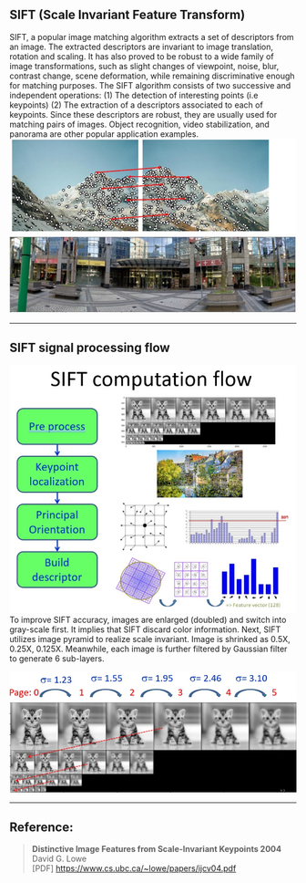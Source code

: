 ## SIFT (Scale Invariant Feature Transform)  
SIFT, a popular image matching algorithm extracts a set of descriptors from an image. The extracted descriptors are invariant to image translation, rotation and scaling. It has also proved to be robust to a wide family of image transformations, such as slight changes of viewpoint, noise, blur, contrast change, scene deformation, while remaining discriminative enough for matching purposes.
The SIFT algorithm consists of two successive and independent operations: 
(1) The detection of interesting points (i.e keypoints)
(2) The extraction of a descriptors associated to each of keypoints.
Since these descriptors are robust, they are usually used for matching pairs of images. Object recognition, video stabilization, and panorama are other popular application examples.
![Image_Pair](./JPG/Image_pairing.jpg)  
![Panorama](./JPG/panorama.jpg)  

----
## SIFT signal processing flow
![SIFT flow](./JPG/SIFT_flow.jpg)  
To improve SIFT accuracy, images are enlarged (doubled) and switch into gray-scale first. It implies that SIFT discard color information. 
Next, SIFT utilizes image pyramid to realize scale invariant. Image is shrinked as 0.5X, 0.25X, 0.125X. Meanwhile, each image is further filtered by Gaussian filter to generate 6 sub-layers. 


 
![DOG_pyramid](./JPG/DOG_pyramid.jpg)

----
## Reference:
> **Distinctive Image Features from Scale-Invariant Keypoints 2004**  
> David G. Lowe  
> [PDF] https://www.cs.ubc.ca/~lowe/papers/ijcv04.pdf 
